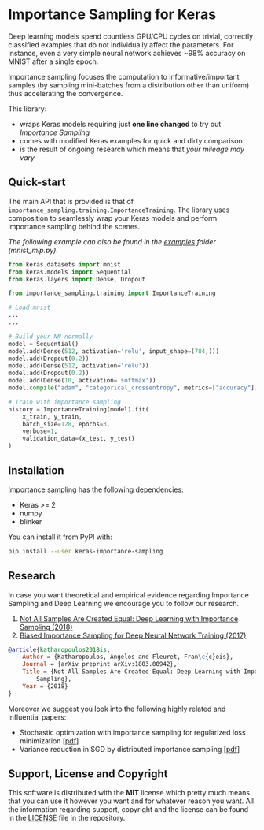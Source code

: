 # Importance Sampling for Keras

Deep learning models spend countless GPU/CPU cycles on trivial, correctly
classified examples that do not individually affect the parameters. For
instance, even a very simple neural network achieves ~98% accuracy on MNIST
after a single epoch.

Importance sampling focuses the computation to informative/important samples
(by sampling mini-batches from a distribution other than uniform) thus
accelerating the convergence.

This library:

* wraps Keras models requiring just **one line changed** to try out *Importance Sampling*
* comes with modified Keras examples for quick and dirty comparison
* is the result of ongoing research which means that *your mileage may vary*

## Quick-start

The main API that is provided is that of
`importance_sampling.training.ImportanceTraining`. The library uses composition
to seamlessly wrap your Keras models and perform importance sampling behind the
scenes.

*The following example can also be found in the [examples][github_examples]
folder (mnist_mlp.py).*

```python
from keras.datasets import mnist
from keras.models import Sequential
from keras.layers import Dense, Dropout

from importance_sampling.training import ImportanceTraining

# Load mnist
...
...

# Build your NN normally
model = Sequential()
model.add(Dense(512, activation='relu', input_shape=(784,)))
model.add(Dropout(0.2))
model.add(Dense(512, activation='relu'))
model.add(Dropout(0.2))
model.add(Dense(10, activation='softmax'))
model.compile("adam", "categorical_crossentropy", metrics=["accuracy"])

# Train with importance sampling
history = ImportanceTraining(model).fit(
    x_train, y_train,
    batch_size=128, epochs=3,
    verbose=1,
    validation_data=(x_test, y_test)
)
```

## Installation

Importance sampling has the following dependencies:

* Keras >= 2
* numpy
* blinker

You can install it from PyPI with:

```bash
pip install --user keras-importance-sampling
```

## Research

In case you want theoretical and empirical evidence regarding Importance
Sampling and Deep Learning we encourage you to follow our research.

1. [Not All Samples Are Created Equal: Deep Learning with Importance Sampling (2018)][nasace]
2. [Biased Importance Sampling for Deep Neural Network Training (2017)][biased_is]

```bibtex
@article{katharopoulos2018is,
    Author = {Katharopoulos, Angelos and Fleuret, Fran\c{c}ois},
    Journal = {arXiv preprint arXiv:1803.00942},
    Title = {Not All Samples Are Created Equal: Deep Learning with Importance
        Sampling},
    Year = {2018}
}
```

Moreover we suggest you look into the following highly related and influential papers:

* Stochastic optimization with importance sampling for regularized loss
  minimization [[pdf][zhao_zhang]]
* Variance reduction in SGD by distributed importance sampling [[pdf][distributed_is]]

## Support, License and Copyright

This software is distributed with the **MIT** license which pretty much means
that you can use it however you want and for whatever reason you want. All the
information regarding support, copyright and the license can be found in the
[LICENSE][lic] file in the repository.

[github_examples]: https://github.com/idiap/importance-sampling/tree/master/examples
[nasace]: https://arxiv.org/abs/1803.00942
[biased_is]: https://arxiv.org/abs/1706.00043
[zhao_zhang]: http://www.jmlr.org/proceedings/papers/v37/zhaoa15.pdf
[distributed_is]: https://arxiv.org/pdf/1511.06481
[lic]: https://github.com/idiap/importance-sampling/blob/master/LICENSE
